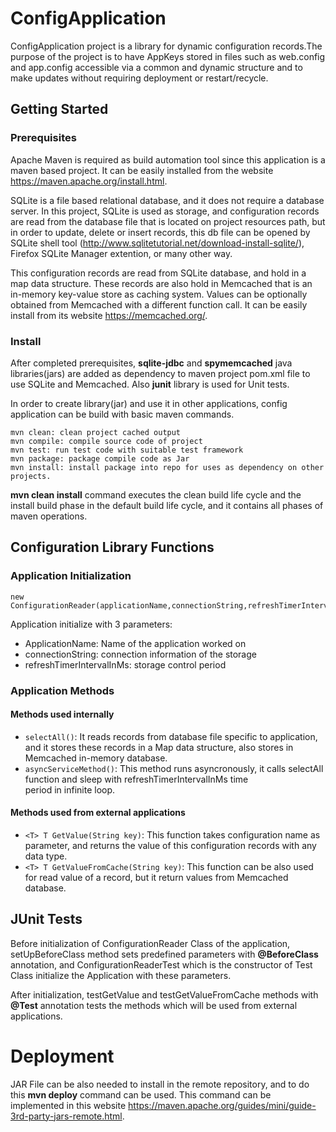 



# ConfigApplication
ConfigApplication project is a library for dynamic configuration records.The purpose of the project is to have AppKeys stored in files such as web.config and app.config accessible via a common and dynamic structure and to make updates without requiring deployment or restart/recycle.



## Getting Started

### Prerequisites

Apache Maven is required as build automation tool since this application is a maven based project. It can be easily installed from the website https://maven.apache.org/install.html. 

SQLite is a file based relational database, and it does not require a database server. In this project, SQLite is used as storage, and configuration records are read from the database file that is located on project resources path, but in order to update, delete or insert records, this db file can be opened by SQLite shell tool (http://www.sqlitetutorial.net/download-install-sqlite/), Firefox SQLite Manager extention, or many other way. 

This configuration records are read from SQLite database, and hold in a map data structure. These records are also hold in Memcached that is an in-memory key-value store as caching system. Values can be optionally obtained from Memcached with a different function call. It can be easily install from its website https://memcached.org/. 

### Install

After completed prerequisites, **sqlite-jdbc** and **spymemcached** java libraries(jars) are added as dependency to maven project pom.xml file to use SQLite and Memcached. Also **junit** library is used for Unit tests.

In order to create library(jar) and use it in other applications, config application can be build with basic maven commands.
```
mvn clean: clean project cached output
mvn compile: compile source code of project
mvn test: run test code with suitable test framework
mvn package: package compile code as Jar
mvn install: install package into repo for uses as dependency on other projects.
```
**mvn clean install** command executes the clean build life cycle and the install build phase in the default build life cycle, and it contains all phases of maven operations.

## Configuration Library Functions

### Application Initialization
```
new ConfigurationReader(applicationName,connectionString,refreshTimerIntervalInMs);
```
Application initialize with 3 parameters:
- ApplicationName: Name of the application worked on
- connectionString: connection information of the storage
- refreshTimerIntervalInMs: storage control period

### Application Methods

#### Methods used internally

- `selectAll()`: It reads records from database file specific to application, and it stores these records in a Map data structure, also
  stores in Memcached in-memory database.
- `asyncServiceMethod()`: This method runs asyncronously, it calls selectAll function and sleep with refreshTimerIntervalInMs time     
  period in infinite loop.

#### Methods used from external applications
- `<T> T GetValue(String key)`: This function takes configuration name as parameter, and returns the value of this configuration records 
  with any data type.
- `<T> T GetValueFromCache(String key)`: This function can be also used for read value of a record, but it return values from Memcached   database. 

## JUnit Tests

Before initialization of ConfigurationReader Class of the application, setUpBeforeClass method sets predefined parameters with **@BeforeClass** annotation, and ConfigurationReaderTest which is the constructor of Test Class initialize the Application with these parameters. 

After initialization, testGetValue and testGetValueFromCache methods with **@Test** annotation tests the methods which will be used from external applications.

# Deployment

JAR File can be also needed to install in the remote repository, and to do this **mvn deploy** command can be used. This command can be implemented in this website https://maven.apache.org/guides/mini/guide-3rd-party-jars-remote.html.


